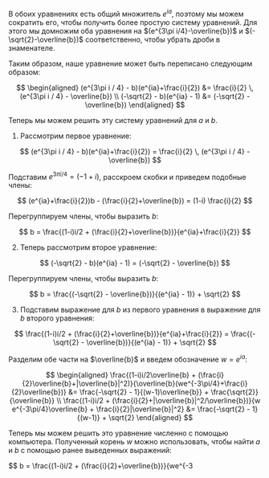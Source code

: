 В обоих уравнениях есть общий множитель $e^{ia}$, поэтому мы можем сократить его, чтобы получить более простую систему уравнений. Для этого мы домножим оба уравнения на $(e^{3\pi i/4}-\overline{b})$ и $(-\sqrt{2}-\overline{b})$ соответственно, чтобы убрать дроби в знаменателе.

Таким образом, наше уравнение может быть переписано следующим образом:

$$
\begin{aligned}
(e^{3\pi i / 4} - b)(e^{ia}+\frac{i}{2}) &= \frac{i}{2} \, (e^{3\pi i / 4} - \overline{b}) \\
(-\sqrt{2} - b)(e^{ia} - 1) &=  (-\sqrt{2} - \overline{b})
\end{aligned}
$$

Теперь мы можем решить эту систему уравнений для $a$ и $b$. 

1. Рассмотрим первое уравнение:

$$
(e^{3\pi i / 4} - b)(e^{ia}+\frac{i}{2}) = \frac{i}{2} \, (e^{3\pi i / 4} - \overline{b})
$$

Подставим $e^{3\pi i / 4} = (-1+i)$, расскроем скобки и приведем подобные члены:

$$
(e^{ia}+\frac{i}{2})b - (\frac{i}{2}+\overline{b}) = (1-i) \frac{i}{2} 
$$

Перегруппируем члены, чтобы выразить $b$:

$$
b = \frac{(1-i)i/2 + (\frac{i}{2}+\overline{b})}{e^{ia}+\frac{i}{2}}
$$

2. Теперь рассмотрим второе уравнение:

$$
(-\sqrt{2} - b)(e^{ia} - 1) =  (-\sqrt{2} - \overline{b})
$$

Перегруппируем члены, чтобы выразить $b$:

$$
b = \frac{(-\sqrt{2} - \overline{b})}{(e^{ia} - 1)} + \sqrt{2}
$$

3. Подставим выражение для $b$ из первого уравнения в выражение для $b$ второго уравнения:

$$
\frac{(1-i)i/2 + (\frac{i}{2}+\overline{b})}{e^{ia}+\frac{i}{2}} = \frac{(-\sqrt{2} - \overline{b})}{(e^{ia} - 1)} + \sqrt{2}
$$

Разделим обе части на $\overline{b}$ и введем обозначение $w=e^{ia}$:

$$
\begin{aligned}
\frac{(1-i)i/2\overline{b} + (\frac{i}{2}\overline{b}+|\overline{b}|^2)}{\overline{b}(we^{-3\pi/4}+\frac{i}{2}\overline{b})} &= \frac{-\sqrt{2} - 1}{(w-1)\overline{b}} + \frac{\sqrt{2}}{\overline{b}} \\
\frac{(1-i)i/2 + (\frac{i}{2}+|\overline{b}|^2/\overline{b})}{w e^{-3\pi/4}\overline{b} + \frac{i}{2}|\overline{b}|^2} &= \frac{-\sqrt{2} - 1}{(w-1)} + \sqrt{2}
\end{aligned}
$$

Теперь мы можем решить это уравнение численно с помощью компьютера. Полученный корень $w$ можно использовать, чтобы найти $a$ и $b$ с помощью ранее выведенных выражений:

$$
b = \frac{(1-i)i/2 + (\frac{i}{2}+\overline{b})}{we^{-3